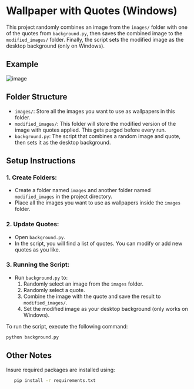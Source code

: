 # Wallpaper with Quotes (Windows)

This project randomly combines an image from the `images/` folder with one of the quotes from `background.py`, then saves the combined image to the `modified_images/` folder. Finally, the script sets the modified image as the desktop background (only on Windows).

## Example
![image](https://github.com/user-attachments/assets/55123233-f7f9-499e-96fd-35408da248f1)


## Folder Structure

- `images/`: Store all the images you want to use as wallpapers in this folder.
- `modified_images/`: This folder will store the modified version of the image with quotes applied. This gets purged before every run.
- `background.py`: The script that combines a random image and quote, then sets it as the desktop background.

## Setup Instructions

### 1. Create Folders:
   - Create a folder named `images` and another folder named `modified_images` in the project directory.
   - Place all the images you want to use as wallpapers inside the `images` folder.

### 2. Update Quotes:
   - Open `background.py`.
   - In the script, you will find a list of quotes. You can modify or add new quotes as you like.

### 3. Running the Script:
   - Run `background.py` to:
     1. Randomly select an image from the `images` folder.
     2. Randomly select a quote.
     3. Combine the image with the quote and save the result to `modified_images/`.
     4. Set the modified image as your desktop background (only works on Windows).
   
   To run the script, execute the following command:
   ```bash
   python background.py
```

## Other Notes
Insure required packages are installed using: 
```bash
   pip install -r requirements.txt
```
